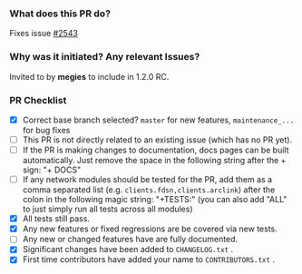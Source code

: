 <!--

Thank your for contributing to ObsPy!

!! Please check that you select the **correct base branch** (details see below link) !!

Before submitting a PR, please review the pull request guidelines:
https://github.com/obspy/obspy/blob/master/CONTRIBUTING.md#submitting-a-pull-request

Also, please make sure you are following the ObsPy branching model:
https://github.com/obspy/obspy/wiki/ObsPy-Git-Branching-Model

-->

### What does this PR do?

Fixes issue [#2543](https://github.com/obspy/obspy/issues/2543#issuecomment-580663921)

### Why was it initiated?  Any relevant Issues?

Invited to by **megies** to include in 1.2.0 RC.

### PR Checklist
- [x] Correct base branch selected? `master` for new features, `maintenance_...` for bug fixes
- [ ] This PR is not directly related to an existing issue (which has no PR yet).
- [ ] If the PR is making changes to documentation, docs pages can be built automatically.
      Just remove the space in the following string after the + sign: "+ DOCS"
- [ ] If any network modules should be tested for the PR, add them as a comma separated list
      (e.g. `clients.fdsn,clients.arclink`) after the colon in the following magic string: "+TESTS:"
      (you can also add "ALL" to just simply run all tests across all modules)
- [x] All tests still pass.
- [x] Any new features or fixed regressions are be covered via new tests.
- [ ] Any new or changed features have are fully documented.
- [x] Significant changes have been added to `CHANGELOG.txt` .
- [x] First time contributors have added your name to `CONTRIBUTORS.txt` .
